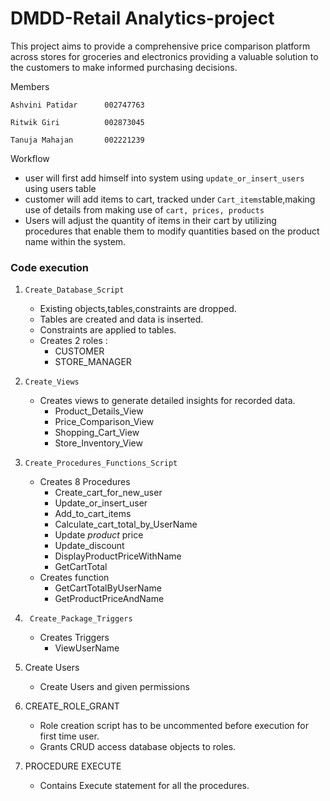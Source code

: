 
# DMDD-Retail Analytics-project

This project aims to provide a comprehensive price comparison platform across stores for groceries and electronics providing a valuable solution to the customers to make informed purchasing decisions.

Members
```
Ashvini Patidar      002747763

Ritwik Giri          002873045

Tanuja Mahajan       002221239

```


Workflow 
- user will first add himself into system using ```update_or_insert_users``` using users table 
- customer will add items to cart, tracked under ```Cart_items```table,making use of details from making use of ```cart, prices, products```
- Users will adjust the quantity of items in their cart by utilizing procedures that enable them to modify quantities based on the product name within the system.

### Code execution
1. `Create_Database_Script`
    * Existing objects,tables,constraints are dropped.
    * Tables are created and data is inserted.
    * Constraints are applied to tables.
    * Creates 2 roles :
        - CUSTOMER
        - STORE_MANAGER

2. `Create_Views`
    * Creates  views to generate detailed insights for recorded data.
        - Product_Details_View
        - Price_Comparison_View
        - Shopping_Cart_View
        - Store_Inventory_View

3. `Create_Procedures_Functions_Script`
    * Creates 8 Procedures 
        - Create_cart_for_new_user
        - Update_or_insert_user
        - Add_to_cart_items 
        - Calculate_cart_total_by_UserName
        - Update _product_ price
        - Update_discount
        - DisplayProductPriceWithName
        - GetCartTotal
    * Creates function 
        - GetCartTotalByUserName
        - GetProductPriceAndName      

4. ` Create_Package_Triggers`
     * Creates Triggers 
        - ViewUserName



5. Create Users
    * Create Users and given permissions


6. CREATE_ROLE_GRANT
    * Role creation script has to be uncommented before execution for first time user.
    * Grants CRUD access database objects to roles. 


	
7. PROCEDURE EXECUTE
    * Contains Execute statement for all the procedures.